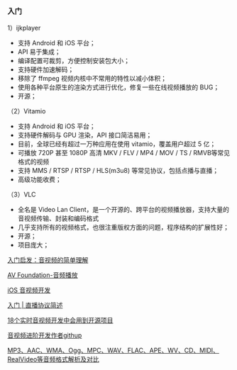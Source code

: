 ### 入门


1）ijkplayer 
- 支持 Android 和 iOS 平台； 
- API 易于集成； 
- 编译配置可裁剪，方便控制安装包大小； 
- 支持硬件加速解码； 
- 移除了 ffmpeg 视频内核中不常用的特性以减小体积； 
- 使用各种平台原生的渲染方式进行优化，修复一些在线视频播放的 BUG； 
- 开源；

（2）Vitamio 
- 支持 Android 和 iOS 平台； 
- 支持硬件解码与 GPU 渲染，API 接口简洁易用； 
- 目前，全球已经有超过一万种应用在使用 vitamio，覆盖用户超过 5 亿； 
- 可播放 720P 甚至 1080P 高清 MKV / FLV / MP4 / MOV / TS / RMVB等常见格式的视频 
- 支持 MMS / RTSP / RTSP / HLS(m3u8) 等常见协议，包括点播与直播； 
- 高级功能收费；

（3）VLC 
- 全名是 Video Lan Client，是一个开源的、跨平台的视频播放器，支持大量的音视频传输、封装和编码格式 
- 几乎支持所有的视频格式，也很注重版权方面的问题，程序结构的扩展性好； 
- 开源； 
- 项目庞大；



[入门启发：音视频的简单理解](https://juejin.im/entry/5832949c2e958a0069e2507f)

[AV Foundation-音频播放](https://juejin.im/post/5b94964e5188255c304fd2bc)

[iOS 音视频开发](https://juejin.im/post/5b948bd46fb9a05d290ed5cc)

[入门 | 直播协议简述](https://juejin.im/post/5a4af13b5188257d1718de45)

[18个实时音视频开发中会用到开源项目](https://blog.csdn.net/DittyChen/article/details/79345828)

[音视频进阶开发作者githup](https://github.com/zhanxiaokai?before=Y3Vyc29yOnYyOpK5MjAxNy0xMi0wMVQxNjo1NjozNyswODowMM4Gt-43&tab=repositories)

[MP3、AAC、WMA、Ogg、MPC、WAV、FLAC、APE、WV、CD、MIDI、RealVideo等音频格式解析及对比](https://blog.csdn.net/u012611878/article/details/69489125)